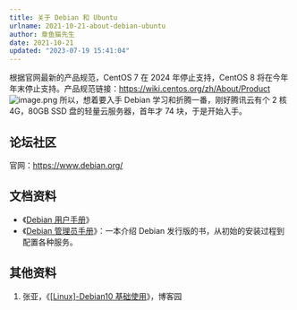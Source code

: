 ```yaml
---
title: 关于 Debian 和 Ubuntu
urlname: 2021-10-21-about-debian-ubuntu
author: 章鱼猫先生
date: 2021-10-21
updated: "2023-07-19 15:41:04"
---
```


根据官网最新的产品规范，CentOS 7 在 2024 年停止支持，CentOS 8 将在今年年末停止支持。产品规范链接：<https://wiki.centos.org/zh/About/Product>
![image.png](https://shub-1251708715.cos.ap-guangzhou.myqcloud.com/elog-cookbook-img/Fn5oaKELIUKI21mN4tRN_P5bydtI.png)
所以，想着要入手 Debian 学习和折腾一番，刚好腾讯云有个 2 核 4G，80GB SSD 盘的轻量云服务器，首年才 74 块，于是开始入手。

## 论坛社区

官网：<https://www.debian.org/>

## 文档资料

- 《[Debian 用户手册](https://www.debian.org/doc/user-manuals.zh-cn.html)》
- 《[Debian 管理员手册](https://debian-handbook.info/browse/zh-CN/stable/)》：一本介绍 Debian 发行版的书，从初始的安装过程到配置各种服务。

## 其他资料

1.  张亚，《[\[Linux\]-Debian10 基础使用](https://www.cnblogs.com/alaska/p/14141992.html)》，博客园
